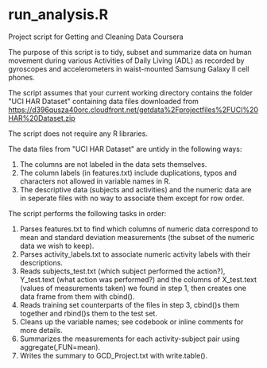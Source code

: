 # run_analysis.R
Project script for Getting and Cleaning Data Coursera

The purpose of this script is to tidy, subset and summarize data on human movement during various Activities of Daily Living (ADL) as recorded by gyroscopes and accelerometers in waist-mounted Samsung Galaxy II cell phones.

The script assumes that your current working directory contains the folder "UCI HAR Dataset" containing data files downloaded from https://d396qusza40orc.cloudfront.net/getdata%2Fprojectfiles%2FUCI%20HAR%20Dataset.zip 

The script does not require any R libraries.

The data files from "UCI HAR Dataset" are untidy in the following ways:
1. The columns are not labeled in the data sets themselves.
2. The column labels (in features.txt) include duplications, typos and characters not allowed in variable names in R.
3. The descriptive data (subjects and activities) and the numeric data are in seperate files with no way to associate them except for row order.

The script performs the following tasks in order:
1. Parses features.txt to find which columns of numeric data correspond to mean and standard deviation measurements (the subset of the numeric data we wish to keep).
2. Parses activity_labels.txt to associate numeric activity labels with their descriptions.
3. Reads subjects\_test.txt (which subject performed the action?), Y\_test.text (what action was performed?) and the columns of X\_test.text (values of measurements taken)  we found in step 1, then creates one data frame from them with cbind().
4. Reads training set counterparts of the files in step 3, cbind()s them together and rbind()s them to the test set.
5. Cleans up the variable names; see codebook or inline comments for more details.
6. Summarizes the measurements for each activity-subject pair using aggregate(,FUN=mean).
7. Writes the summary to GCD_Project.txt with write.table().
